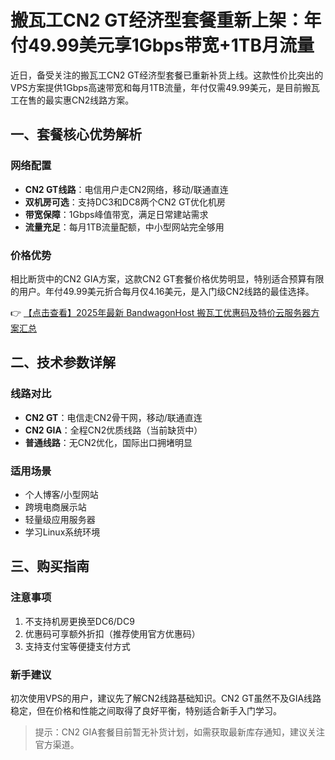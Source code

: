 # 搬瓦工CN2 GT经济型套餐重新上架：年付49.99美元享1Gbps带宽+1TB月流量

近日，备受关注的搬瓦工CN2 GT经济型套餐已重新补货上线。这款性价比突出的VPS方案提供1Gbps高速带宽和每月1TB流量，年付仅需49.99美元，是目前搬瓦工在售的最实惠CN2线路方案。

## 一、套餐核心优势解析

### 网络配置
- **CN2 GT线路**：电信用户走CN2网络，移动/联通直连
- **双机房可选**：支持DC3和DC8两个CN2 GT优化机房
- **带宽保障**：1Gbps峰值带宽，满足日常建站需求
- **流量充足**：每月1TB流量配额，中小型网站完全够用

### 价格优势
相比断货中的CN2 GIA方案，这款CN2 GT套餐价格优势明显，特别适合预算有限的用户。年付49.99美元折合每月仅4.16美元，是入门级CN2线路的最佳选择。

👉 [【点击查看】2025年最新 BandwagonHost 搬瓦工优惠码及特价云服务器方案汇总](https://bit.ly/banwagon)

## 二、技术参数详解

### 线路对比
- **CN2 GT**：电信走CN2骨干网，移动/联通直连
- **CN2 GIA**：全程CN2优质线路（当前缺货中）
- **普通线路**：无CN2优化，国际出口拥堵明显

### 适用场景
- 个人博客/小型网站
- 跨境电商展示站
- 轻量级应用服务器
- 学习Linux系统环境

## 三、购买指南

### 注意事项
1. 不支持机房更换至DC6/DC9
2. 优惠码可享额外折扣（推荐使用官方优惠码）
3. 支持支付宝等便捷支付方式

### 新手建议
初次使用VPS的用户，建议先了解CN2线路基础知识。CN2 GT虽然不及GIA线路稳定，但在价格和性能之间取得了良好平衡，特别适合新手入门学习。

> 提示：CN2 GIA套餐目前暂无补货计划，如需获取最新库存通知，建议关注官方渠道。
